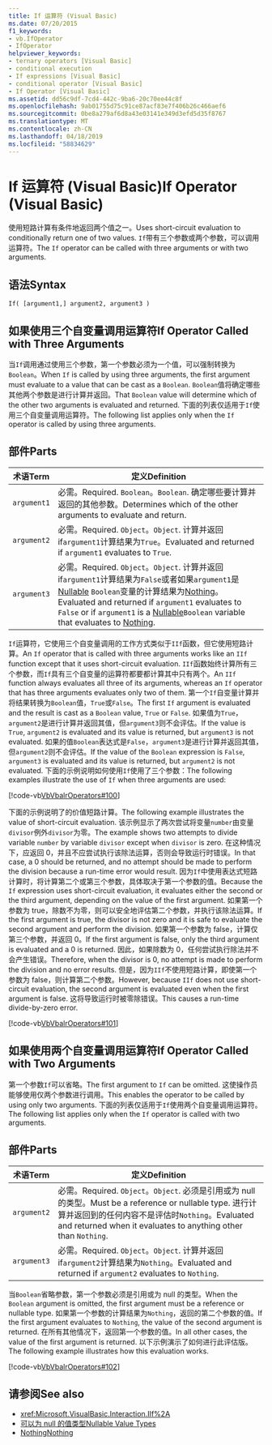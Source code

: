 ```yaml
---
title: If 运算符 (Visual Basic)
ms.date: 07/20/2015
f1_keywords:
- vb.IfOperator
- IfOperator
helpviewer_keywords:
- ternary operators [Visual Basic]
- conditional execution
- If expressions [Visual Basic]
- conditional operator [Visual Basic]
- If Operator [Visual Basic]
ms.assetid: dd56c9df-7cd4-442c-9ba6-20c70ee44c8f
ms.openlocfilehash: 9ab01755d75c91ce87acf83e7f406b26c466aef6
ms.sourcegitcommit: 0be8a279af6d8a43e03141e349d3efd5d35f8767
ms.translationtype: MT
ms.contentlocale: zh-CN
ms.lasthandoff: 04/18/2019
ms.locfileid: "58834629"
---
```

# <a name="if-operator-visual-basic"></a><span data-ttu-id="e8013-102">If 运算符 (Visual Basic)</span><span class="sxs-lookup"><span data-stu-id="e8013-102">If Operator (Visual Basic)</span></span>
<span data-ttu-id="e8013-103">使用短路计算有条件地返回两个值之一。</span><span class="sxs-lookup"><span data-stu-id="e8013-103">Uses short-circuit evaluation to conditionally return one of two values.</span></span> <span data-ttu-id="e8013-104">`If`带有三个参数或两个参数，可以调用运算符。</span><span class="sxs-lookup"><span data-stu-id="e8013-104">The `If` operator can be called with three arguments or with two arguments.</span></span>  
  
## <a name="syntax"></a><span data-ttu-id="e8013-105">语法</span><span class="sxs-lookup"><span data-stu-id="e8013-105">Syntax</span></span>  
  
```  
If( [argument1,] argument2, argument3 )  
```  
  
## <a name="if-operator-called-with-three-arguments"></a><span data-ttu-id="e8013-106">如果使用三个自变量调用运算符</span><span class="sxs-lookup"><span data-stu-id="e8013-106">If Operator Called with Three Arguments</span></span>  
 <span data-ttu-id="e8013-107">当`If`调用通过使用三个参数，第一个参数必须为一个值，可以强制转换为`Boolean`。</span><span class="sxs-lookup"><span data-stu-id="e8013-107">When `If` is called by using three arguments, the first argument must evaluate to a value that can be cast as a `Boolean`.</span></span> <span data-ttu-id="e8013-108">`Boolean`值将确定哪些其他两个参数是进行计算并返回。</span><span class="sxs-lookup"><span data-stu-id="e8013-108">That `Boolean` value will determine which of the other two arguments is evaluated and returned.</span></span> <span data-ttu-id="e8013-109">下面的列表仅适用于`If`使用三个自变量调用运算符。</span><span class="sxs-lookup"><span data-stu-id="e8013-109">The following list applies only when the `If` operator is called by using three arguments.</span></span>  
  
## <a name="parts"></a><span data-ttu-id="e8013-110">部件</span><span class="sxs-lookup"><span data-stu-id="e8013-110">Parts</span></span>  
  
|<span data-ttu-id="e8013-111">术语</span><span class="sxs-lookup"><span data-stu-id="e8013-111">Term</span></span>|<span data-ttu-id="e8013-112">定义</span><span class="sxs-lookup"><span data-stu-id="e8013-112">Definition</span></span>|  
|---|---|  
|`argument1`|<span data-ttu-id="e8013-113">必需。</span><span class="sxs-lookup"><span data-stu-id="e8013-113">Required.</span></span> <span data-ttu-id="e8013-114">`Boolean`。</span><span class="sxs-lookup"><span data-stu-id="e8013-114">`Boolean`.</span></span> <span data-ttu-id="e8013-115">确定哪些要计算并返回的其他参数。</span><span class="sxs-lookup"><span data-stu-id="e8013-115">Determines which of the other arguments to evaluate and return.</span></span>|  
|`argument2`|<span data-ttu-id="e8013-116">必需。</span><span class="sxs-lookup"><span data-stu-id="e8013-116">Required.</span></span> <span data-ttu-id="e8013-117">`Object`。</span><span class="sxs-lookup"><span data-stu-id="e8013-117">`Object`.</span></span> <span data-ttu-id="e8013-118">计算并返回 if`argument1`计算结果为`True`。</span><span class="sxs-lookup"><span data-stu-id="e8013-118">Evaluated and returned if `argument1` evaluates to `True`.</span></span>|  
|`argument3`|<span data-ttu-id="e8013-119">必需。</span><span class="sxs-lookup"><span data-stu-id="e8013-119">Required.</span></span> <span data-ttu-id="e8013-120">`Object`。</span><span class="sxs-lookup"><span data-stu-id="e8013-120">`Object`.</span></span> <span data-ttu-id="e8013-121">计算并返回 if`argument1`计算结果为`False`或者如果`argument1`是[Nullable](../../../visual-basic/programming-guide/language-features/data-types/nullable-value-types.md) `Boolean`变量的计算结果为[Nothing](../../../visual-basic/language-reference/nothing.md)。</span><span class="sxs-lookup"><span data-stu-id="e8013-121">Evaluated and returned if `argument1` evaluates to `False` or if `argument1` is a [Nullable](../../../visual-basic/programming-guide/language-features/data-types/nullable-value-types.md)`Boolean` variable that evaluates to [Nothing](../../../visual-basic/language-reference/nothing.md).</span></span>|  
  
 <span data-ttu-id="e8013-122">`If`运算符，它使用三个自变量调用的工作方式类似于`IIf`函数，但它使用短路计算。</span><span class="sxs-lookup"><span data-stu-id="e8013-122">An `If` operator that is called with three arguments works like an `IIf` function except that it uses short-circuit evaluation.</span></span> <span data-ttu-id="e8013-123">`IIf`函数始终计算所有三个参数，而`If`具有三个自变量的运算符都要都计算其中只有两个。</span><span class="sxs-lookup"><span data-stu-id="e8013-123">An `IIf` function always evaluates all three of its arguments, whereas an `If` operator that has three arguments evaluates only two of them.</span></span> <span data-ttu-id="e8013-124">第一个`If`自变量计算并将结果转换为`Boolean`值，`True`或`False`。</span><span class="sxs-lookup"><span data-stu-id="e8013-124">The first `If` argument is evaluated and the result is cast as a `Boolean` value, `True` or `False`.</span></span> <span data-ttu-id="e8013-125">如果值为`True`，`argument2`是进行计算并返回其值，但`argument3`则不会评估。</span><span class="sxs-lookup"><span data-stu-id="e8013-125">If the value is `True`, `argument2` is evaluated and its value is returned, but `argument3` is not evaluated.</span></span> <span data-ttu-id="e8013-126">如果的值`Boolean`表达式是`False`，`argument3`是进行计算并返回其值，但`argument2`则不会评估。</span><span class="sxs-lookup"><span data-stu-id="e8013-126">If the value of the `Boolean` expression is `False`, `argument3` is evaluated and its value is returned, but `argument2` is not evaluated.</span></span> <span data-ttu-id="e8013-127">下面的示例说明如何使用`If`使用了三个参数：</span><span class="sxs-lookup"><span data-stu-id="e8013-127">The following examples illustrate the use of `If` when three arguments are used:</span></span>  
  
 [!code-vb[VbVbalrOperators#100](~/samples/snippets/visualbasic/VS_Snippets_VBCSharp/VbVbalrOperators/VB/Class4.vb#100)]  
  
 <span data-ttu-id="e8013-128">下面的示例说明了的价值短路计算。</span><span class="sxs-lookup"><span data-stu-id="e8013-128">The following example illustrates the value of short-circuit evaluation.</span></span> <span data-ttu-id="e8013-129">该示例显示了两次尝试将变量`number`由变量`divisor`例外`divisor`为零。</span><span class="sxs-lookup"><span data-stu-id="e8013-129">The example shows two attempts to divide variable `number` by variable `divisor` except when `divisor` is zero.</span></span> <span data-ttu-id="e8013-130">在这种情况下，应返回 0，并且不应尝试执行该除法运算，否则会导致运行时错误。</span><span class="sxs-lookup"><span data-stu-id="e8013-130">In that case, a 0 should be returned, and no attempt should be made to perform the division because a run-time error would result.</span></span> <span data-ttu-id="e8013-131">因为`If`中使用表达式短路计算时，将计算第二个或第三个参数，具体取决于第一个参数的值。</span><span class="sxs-lookup"><span data-stu-id="e8013-131">Because the `If` expression uses short-circuit evaluation, it evaluates either the second or the third argument, depending on the value of the first argument.</span></span> <span data-ttu-id="e8013-132">如果第一个参数为 true，除数不为零，则可以安全地评估第二个参数，并执行该除法运算。</span><span class="sxs-lookup"><span data-stu-id="e8013-132">If the first argument is true, the divisor is not zero and it is safe to evaluate the second argument and perform the division.</span></span> <span data-ttu-id="e8013-133">如果第一个参数为 false，计算仅第三个参数，并返回 0。</span><span class="sxs-lookup"><span data-stu-id="e8013-133">If the first argument is false, only the third argument is evaluated and a 0 is returned.</span></span> <span data-ttu-id="e8013-134">因此，如果除数为 0，任何尝试执行除法并不会产生错误。</span><span class="sxs-lookup"><span data-stu-id="e8013-134">Therefore, when the divisor is 0, no attempt is made to perform the division and no error results.</span></span> <span data-ttu-id="e8013-135">但是，因为`IIf`不使用短路计算，即使第一个参数为 false，则计算第二个参数。</span><span class="sxs-lookup"><span data-stu-id="e8013-135">However, because `IIf` does not use short-circuit evaluation, the second argument is evaluated even when the first argument is false.</span></span> <span data-ttu-id="e8013-136">这将导致运行时被零除错误。</span><span class="sxs-lookup"><span data-stu-id="e8013-136">This causes a run-time divide-by-zero error.</span></span>  
  
 [!code-vb[VbVbalrOperators#101](~/samples/snippets/visualbasic/VS_Snippets_VBCSharp/VbVbalrOperators/VB/Class4.vb#101)]  
  
## <a name="if-operator-called-with-two-arguments"></a><span data-ttu-id="e8013-137">如果使用两个自变量调用运算符</span><span class="sxs-lookup"><span data-stu-id="e8013-137">If Operator Called with Two Arguments</span></span>  
 <span data-ttu-id="e8013-138">第一个参数`If`可以省略。</span><span class="sxs-lookup"><span data-stu-id="e8013-138">The first argument to `If` can be omitted.</span></span> <span data-ttu-id="e8013-139">这使操作员能够使用仅两个参数进行调用。</span><span class="sxs-lookup"><span data-stu-id="e8013-139">This enables the operator to be called by using only two arguments.</span></span> <span data-ttu-id="e8013-140">下面的列表仅适用于`If`使用两个自变量调用运算符。</span><span class="sxs-lookup"><span data-stu-id="e8013-140">The following list applies only when the `If` operator is called with two arguments.</span></span>  
  
## <a name="parts"></a><span data-ttu-id="e8013-141">部件</span><span class="sxs-lookup"><span data-stu-id="e8013-141">Parts</span></span>  
  
|<span data-ttu-id="e8013-142">术语</span><span class="sxs-lookup"><span data-stu-id="e8013-142">Term</span></span>|<span data-ttu-id="e8013-143">定义</span><span class="sxs-lookup"><span data-stu-id="e8013-143">Definition</span></span>|  
|---|---|  
|`argument2`|<span data-ttu-id="e8013-144">必需。</span><span class="sxs-lookup"><span data-stu-id="e8013-144">Required.</span></span> <span data-ttu-id="e8013-145">`Object`。</span><span class="sxs-lookup"><span data-stu-id="e8013-145">`Object`.</span></span> <span data-ttu-id="e8013-146">必须是引用或为 null 的类型。</span><span class="sxs-lookup"><span data-stu-id="e8013-146">Must be a reference or nullable type.</span></span> <span data-ttu-id="e8013-147">进行计算并返回到的任何内容不是评估时`Nothing`。</span><span class="sxs-lookup"><span data-stu-id="e8013-147">Evaluated and returned when it evaluates to anything other than `Nothing`.</span></span>|  
|`argument3`|<span data-ttu-id="e8013-148">必需。</span><span class="sxs-lookup"><span data-stu-id="e8013-148">Required.</span></span> <span data-ttu-id="e8013-149">`Object`。</span><span class="sxs-lookup"><span data-stu-id="e8013-149">`Object`.</span></span> <span data-ttu-id="e8013-150">计算并返回 if`argument2`计算结果为`Nothing`。</span><span class="sxs-lookup"><span data-stu-id="e8013-150">Evaluated and returned if `argument2` evaluates to `Nothing`.</span></span>|  
  
 <span data-ttu-id="e8013-151">当`Boolean`省略参数，第一个参数必须是引用或为 null 的类型。</span><span class="sxs-lookup"><span data-stu-id="e8013-151">When the `Boolean` argument is omitted, the first argument must be a reference or nullable type.</span></span> <span data-ttu-id="e8013-152">如果第一个参数的计算结果为`Nothing`，返回的第二个参数的值。</span><span class="sxs-lookup"><span data-stu-id="e8013-152">If the first argument evaluates to `Nothing`, the value of the second argument is returned.</span></span> <span data-ttu-id="e8013-153">在所有其他情况下，返回第一个参数的值。</span><span class="sxs-lookup"><span data-stu-id="e8013-153">In all other cases, the value of the first argument is returned.</span></span> <span data-ttu-id="e8013-154">以下示例演示了如何进行此评估版。</span><span class="sxs-lookup"><span data-stu-id="e8013-154">The following example illustrates how this evaluation works.</span></span>  
  
 [!code-vb[VbVbalrOperators#102](~/samples/snippets/visualbasic/VS_Snippets_VBCSharp/VbVbalrOperators/VB/Class4.vb#102)]  
  
## <a name="see-also"></a><span data-ttu-id="e8013-155">请参阅</span><span class="sxs-lookup"><span data-stu-id="e8013-155">See also</span></span>

- <xref:Microsoft.VisualBasic.Interaction.IIf%2A>
- [<span data-ttu-id="e8013-156">可以为 null 的值类型</span><span class="sxs-lookup"><span data-stu-id="e8013-156">Nullable Value Types</span></span>](../../../visual-basic/programming-guide/language-features/data-types/nullable-value-types.md)
- [<span data-ttu-id="e8013-157">Nothing</span><span class="sxs-lookup"><span data-stu-id="e8013-157">Nothing</span></span>](../../../visual-basic/language-reference/nothing.md)
